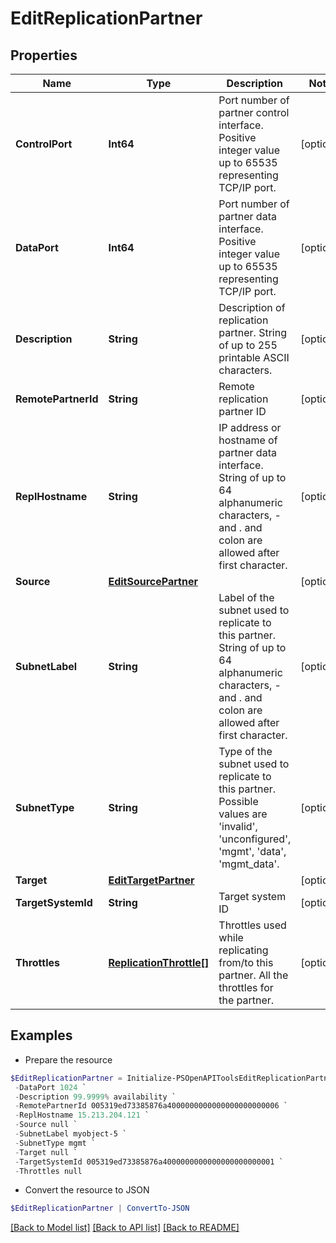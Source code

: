 # EditReplicationPartner
## Properties

Name | Type | Description | Notes
------------ | ------------- | ------------- | -------------
**ControlPort** | **Int64** | Port number of partner control interface. Positive integer value up to 65535 representing TCP/IP port. | [optional] 
**DataPort** | **Int64** | Port number of partner data interface. Positive integer value up to 65535 representing TCP/IP port. | [optional] 
**Description** | **String** | Description of replication partner. String of up to 255 printable ASCII characters. | [optional] 
**RemotePartnerId** | **String** | Remote replication partner ID | [optional] 
**ReplHostname** | **String** | IP address or hostname of partner data interface. String of up to 64 alphanumeric characters, - and . and colon are allowed after first character. | [optional] 
**Source** | [**EditSourcePartner**](EditSourcePartner.md) |  | [optional] 
**SubnetLabel** | **String** | Label of the subnet used to replicate to this partner. String of up to 64 alphanumeric characters, - and . and colon are allowed after first character. | [optional] 
**SubnetType** | **String** | Type of the subnet used to replicate to this partner. Possible values are &#39;invalid&#39;, &#39;unconfigured&#39;, &#39;mgmt&#39;, &#39;data&#39;, &#39;mgmt_data&#39;. | [optional] 
**Target** | [**EditTargetPartner**](EditTargetPartner.md) |  | [optional] 
**TargetSystemId** | **String** | Target system ID | [optional] 
**Throttles** | [**ReplicationThrottle[]**](ReplicationThrottle.md) | Throttles used while replicating from/to this partner. All the throttles for the partner. | [optional] 

## Examples

- Prepare the resource
```powershell
$EditReplicationPartner = Initialize-PSOpenAPIToolsEditReplicationPartner  -ControlPort 1024 `
 -DataPort 1024 `
 -Description 99.9999% availability `
 -RemotePartnerId 005319ed73385876a4000000000000000000000006 `
 -ReplHostname 15.213.204.121 `
 -Source null `
 -SubnetLabel myobject-5 `
 -SubnetType mgmt `
 -Target null `
 -TargetSystemId 005319ed73385876a4000000000000000000000001 `
 -Throttles null
```

- Convert the resource to JSON
```powershell
$EditReplicationPartner | ConvertTo-JSON
```

[[Back to Model list]](../README.md#documentation-for-models) [[Back to API list]](../README.md#documentation-for-api-endpoints) [[Back to README]](../README.md)

